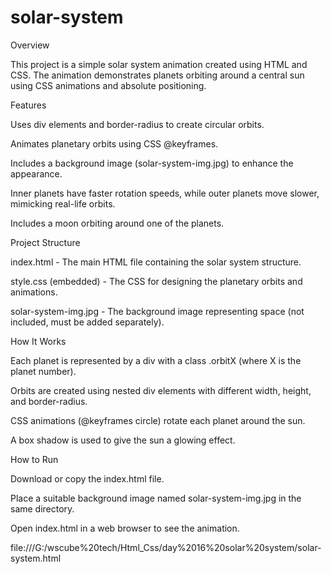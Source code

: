 # solar-system
Overview

This project is a simple solar system animation created using HTML and CSS. The animation demonstrates planets orbiting around a central sun using CSS animations and absolute positioning.


Features

Uses div elements and border-radius to create circular orbits.

Animates planetary orbits using CSS @keyframes.

Includes a background image (solar-system-img.jpg) to enhance the appearance.

Inner planets have faster rotation speeds, while outer planets move slower, mimicking real-life orbits.

Includes a moon orbiting around one of the planets.

Project Structure

index.html - The main HTML file containing the solar system structure.

style.css (embedded) - The CSS for designing the planetary orbits and animations.

solar-system-img.jpg - The background image representing space (not included, must be added separately).

How It Works

Each planet is represented by a div with a class .orbitX (where X is the planet number).

Orbits are created using nested div elements with different width, height, and border-radius.

CSS animations (@keyframes circle) rotate each planet around the sun.

A box shadow is used to give the sun a glowing effect.

How to Run

Download or copy the index.html file.

Place a suitable background image named solar-system-img.jpg in the same directory.

Open index.html in a web browser to see the animation.


file:///G:/wscube%20tech/Html_Css/day%2016%20solar%20system/solar-system.html
